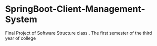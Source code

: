 # SpringBoot-Client-Management-System
Final Project of Software Structure class . The first semester of the third year of college
